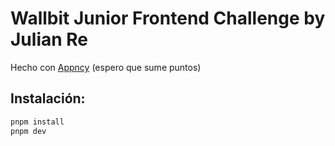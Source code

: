 # Wallbit Junior Frontend Challenge by Julian Re

Hecho con [Appncy](https://www.npmjs.com/package/create-appncy?activeTab=readme) (espero que sume puntos)

## Instalación:

```bash
pnpm install
pnpm dev
```
